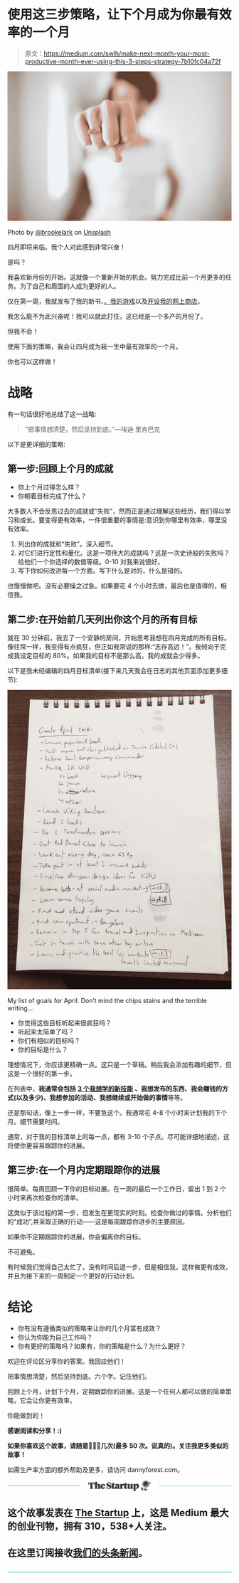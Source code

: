 # 使用这三步策略，让下个月成为你最有效率的一个月

> 原文：<https://medium.com/swlh/make-next-month-your-most-productive-month-ever-using-this-3-steps-strategy-7b10fc04a72f>

![](img/5772cbea38fa12b8b5906fb1a1f9c813.png)

Photo by [@brookelark](https://unsplash.com/@brookelark) on [Unsplash](https://unsplash.com/photos/jtvGydbUn30)

四月即将来临。我个人对此感到非常兴奋！

是吗？

我喜欢新月份的开始。这就像一个重新开始的机会。努力完成比前一个月更多的任务。为了自己和周围的人成为更好的人。

仅在第一周，我就发布了我的新书、[、我的游戏](http://powerlevelstudios.com)以及[开设我的网上商店](http://www.vikingboutique.com)。

我怎么能不为此兴奋呢！我可以就此打住，这已经是一个多产的月份了。

但我不会！

使用下面的策略，我会让四月成为我一生中最有效率的一个月。

你也可以这样做！

# 战略

有一句话很好地总结了这一战略:

> “把事情想清楚，然后坚持到底。”—埃迪·里肯巴克

以下是更详细的策略:

## 第一步:回顾上个月的成就

*   你上个月过得怎么样？
*   你朝着目标完成了什么？

大多数人不会反思过去的成就或“失败”，然而正是通过理解这些经历，我们得以学习和成长。要变得更有效率，一件很重要的事情是:意识到你哪里有效率，哪里没有效率。

1.  列出你的成就和“失败”。深入细节。
2.  对它们进行定性和量化。这是一项伟大的成就吗？这是一次史诗般的失败吗？给他们一个你选择的数值等级。0-10 对我来说很好。
3.  写下你如何改进每一个方面。写下什么是对的，什么是错的。

也慢慢做吧。没有必要操之过急。如果要花 4 个小时去做，最后也是值得的，相信我。

## 第二步:在开始前几天列出你这个月的所有目标

就在 30 分钟前，我去了一个安静的房间，开始思考我想在四月完成的所有目标。像往常一样，我变得有点疯狂，但正如我常说的那样:“志存高远！”。我倾向于完成我设定目标的 80%。如果我的目标不是那么高，我的成就会少得多。

以下是我未经编辑的四月目标清单(接下来几天我会在日志的其他页面添加更多细节):

![](img/9a606b3f0c7b2dd5b8f03f1d4b1ce440.png)

My list of goals for April. Don’t mind the chips stains and the terrible writing…

*   你觉得这些目标听起来很疯狂吗？
*   听起来太简单了吗？
*   你们有相似的目标吗？
*   你的目标是什么？

理想情况下，你应该更精确一点。这只是一个草稿。稍后我会添加有趣的细节，但这是一个很好的第一步。

在列表中，**我通常会包括** [**3 个我想学的新技能**](https://www.forestco.co/blog/i-learn-3-new-skills-a-month-and-so-can-you) **、我想发布的东西、我会赚钱的方式(以及多少)、我想参加的活动、我想继续或开始做的事情**等等。

还是那句话，像上一步一样，不要急这个。我通常花 4-8 个小时来计划我的下个月。细节需要时间。

通常，对于我的目标清单上的每一点，都有 3-10 个子点。尽可能详细地描述，这将使你更容易跟踪你的进展。

## 第三步:在一个月内定期跟踪你的进展

很简单。每周回顾一下你的目标进展。在一周的最后一个工作日，留出 1 到 2 个小时来再次检查你的清单。

这类似于该过程的第一步，但发生在更现实的时刻。检查你做过的事情。分析他们的“成功”,并采取正确的行动——这是每周跟踪你进步的主要原因。

如果你不定期跟踪你的进展，你会偏离你的目标。

不可避免。

有时候我们觉得自己太忙了，没有时间后退一步，但是相信我，这样做更有成效，并且为接下来的一周制定一个更好的行动计划。

# 结论

*   你有没有遵循类似的策略来让你的几个月富有成效？
*   你认为你能为自己工作吗？
*   你有更好的策略吗？如果有，你的策略是什么？为什么更好？

欢迎在评论区分享你的答案。我回应他们！

把事情想清楚，然后坚持到底。六个字。记住他们。

回顾上个月，计划下个月，定期跟踪你的进展。这是一个任何人都可以做的简单策略，它会让你更有效率。

你能做到的！

**感谢阅读和分享！:)**

**如果你喜欢这个故事，请随意**👏👏👏**几次(最多 50 次。说真的)。关注我更多类似的故事！**

如需生产率方面的额外帮助及更多，请访问 dannyforest.com。

[![](img/308a8d84fb9b2fab43d66c117fcc4bb4.png)](https://medium.com/swlh)

## 这个故事发表在 [The Startup](https://medium.com/swlh) 上，这是 Medium 最大的创业刊物，拥有 310，538+人关注。

## 在这里订阅接收[我们的头条新闻](http://growthsupply.com/the-startup-newsletter/)。

[![](img/b0164736ea17a63403e660de5dedf91a.png)](https://medium.com/swlh)